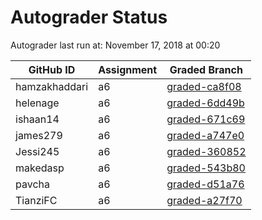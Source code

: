 # Autograder Status
Autograder last run at: November 17, 2018 at 00:20

| GitHub ID | Assignment | Graded Branch |
|-----------|------------|---------------|
| hamzakhaddari | a6 | [graded-ca8f08](https://github.com/Fall2018COMP401-001/a6-hamzakhaddari/tree/graded-ca8f08) | 
| helenage | a6 | [graded-6dd49b](https://github.com/Fall2018COMP401-001/a6-helenage/tree/graded-6dd49b) | 
| ishaan14 | a6 | [graded-671c69](https://github.com/Fall2018COMP401-001/a6-ishaan14/tree/graded-671c69) | 
| james279 | a6 | [graded-a747e0](https://github.com/Fall2018COMP401-001/a6-james279/tree/graded-a747e0) | 
| Jessi245 | a6 | [graded-360852](https://github.com/Fall2018COMP401-001/a6-Jessi245/tree/graded-360852) | 
| makedasp | a6 | [graded-543b80](https://github.com/Fall2018COMP401-001/a6-makedasp/tree/graded-543b80) | 
| pavcha | a6 | [graded-d51a76](https://github.com/Fall2018COMP401-001/a6-pavcha/tree/graded-d51a76) | 
| TianziFC | a6 | [graded-a27f70](https://github.com/Fall2018COMP401-001/a6-TianziFC/tree/graded-a27f70) | 
